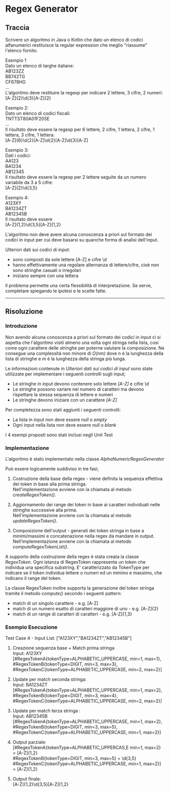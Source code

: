 # Regex Generator

## Traccia

Scrivere un algoritmo in Java o Kotlin che dato un elenco di codici alfanumerici restituisce
la regular expression che meglio "riassume" l'elenco fornito.

Esempio 1  
Dato un elenco di targhe italiane:  
AB123ZZ  
BB742TG  
CF678HG  
...  
L'algoritmo deve restituire la regexp per indicare 2 lettere, 3 cifre, 2 numeri:  
[A-Z]{2}\d{3}[A-Z]{2}

Esempio 2:  
Dato un elenco di codici fiscali:  
TNTTST80A01F205E  
...  
Il risultato deve essere la regexp per 6 lettere, 2 cifre, 1 lettera, 2 cifre, 1 lettera, 3 cifre, 1 lettera:  
[A-Z]{6}\d{2}[A-Z]\d{2}[A-Z]\d{3}[A-Z]

Esempio 3:  
Dati i codici:  
AA123  
BA1234  
AB12345  
Il risultato deve essere la regexp per 2 lettere seguite da un numero variabile da 3 a 5 cifre:  
[A-Z]{2}\d{3,5}

Esempio 4:  
A123XY  
BA1234ZT  
AB12345B  
Il risultato deve essere   
[A-Z]{1,2}\d{3,5}[A-Z]{1,2}

L'algoritmo non deve avere alcuna conoscenza a priori sul formato dei codici in input per cui
deve basarsi su quanche forma di analisi dell'input.

Ulteriori dati sui codici di input:
- sono composti da sole lettere [A-Z] e cifre \d
- hanno effettivamente una regolare alternanza di lettere/cifre, cioè non sono stringhe
  casuali o irregolari
- iniziano sempre con una lettera

Il problema permette una certa flessibilità di interpretazione. Se serve, completare
spiegando le ipotesi e le scelte fatte.


--- 
## Risoluzione

### Introduzione

Non avendo alcuna conoscenza a priori sul formato dei codici in input ci si aspetta che l'algoritmo  visiti almeno una volta ogni stringa nella lista, cosi come ogni carattere delle stringhe per poterne valutare la composizione. Ne consegue una complessità non minore di *O(nm)* dove n è la lunghezza della lista di stringhe e m è la lunghezza della stringa più lunga.

Le informazioni contenute in *Ulteriori dati sui codici di input* sono state utilizzate per implementare i seguenti controlli sugli input;
- Le stringhe in input devono contenere solo lettere *[A-Z]* e cifre *\d*
- Le stringhe possono variare nel numero di caratteri ma devono rispettare la stessa sequenza di lettere e numeri
- Le stringhe devono iniziare con un carattere *[A-Z]*

Per completezza sono stati aggiunti i seguenti controlli:
- La lista in input non deve essere *null* o *empty*
- Ogni input nella lista non deve essere *null* o *blank*

I 4 esempi proposti sono stati inclusi negli Unit Test

### Implementazione

L'algoritmo è stato implementato nella classe *AlphaNumericRegexGenerator*

Può essere logicamente suddiviso in tre fasi;
1. Costruzione della base della regex - viene definita la sequenza effettiva dei token in base alla prima stringa.   
   Nell'implementazione avviene con la chiamata al metodo *createRegexToken()*.


2. Aggiornamento dei range dei token in base ai caratteri individuati nelle stringhe successive alla prima.  
   Nell’implementazione avviene con la chiamata al metodo *updateRegexToken()*.


3. Composizione dell'output  - generati dei token stringa in base a minimi/massimi e concatenazione nella regex da mandare in output.   
   Nell’implementazione avviene con la chiamata al metodo *computeRegexTokenList()*.

A supporto della costruzione della regex è stata creata la classe *RegexToken*. Ogni istanza di 
RegexToken rappresenta un token che individua una specifica substring. E' caratterizzato da TokenType per indicare se il token individua lettere o numeri ed un minimo e massimo, che indicano il range del token.

La classe RegexToken inoltre supporta la generazione del token stringa tramite il metodo *compute()* secondo i seguenti pattern:
- match di un singolo carattere - e.g. [A-Z]
- match di un numero esatto di caratteri maggiore di uno  - e.g. [A-Z]{2}
- match di un range di caratteri di caratteri - e.g. [A-Z]{1,3}


### Esempio Esecuzione

Test Case 4 - Input List: ["A123XY","BA1234ZT","AB12345B"]

1. Creazione sequenza base + Match prima stringa  
   Input: A123XY   
   [#RegexTokenA{tokenType=ALPHABETIC_UPPERCASE, min=1, max=1},  
   #RegexTokenB{tokenType=DIGIT, min=3, max=3},  
   #RegexTokenC{tokenType=ALPHABETIC_UPPERCASE, min=2, max=2}]


2. Update per match seconda stringa:  
   Input: BA1234ZT   
   [#RegexTokenA{tokenType=ALPHABETIC_UPPERCASE, min=1, max=2},  
   #RegexTokenB{tokenType=DIGIT, min=3, max=4},  
   #RegexTokenC{tokenType=ALPHABETIC_UPPERCASE, min=2, max=2}]


3. Update per match terza stringa :  
   Input: AB12345B  
   [#RegexTokenA{tokenType=ALPHABETIC_UPPERCASE, min=1, max=2},  
   #RegexTokenB{tokenType=DIGIT, min=3, max=5},  
   #RegexTokenC{tokenType=ALPHABETIC_UPPERCASE, min=1, max=2}]


4. Output parziale:  
   [#RegexTokenA{tokenType=ALPHABETIC_UPPERCAS,E min=1, max=2} = [A-Z]{1,2}  
   #RegexTokenB{tokenType=DIGIT, min=3, max=5} = \d{3,5}  
   #RegexTokenC{tokenType=ALPHABETIC_UPPERCASE, min=1, max=2}] = [A-Z]{1,2}  


5. Output finale:  
   [A-Z]{1,2}\d{3,5}[A-Z]{1,2} 